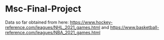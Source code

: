 # Msc-Final-Project

Data so far obtained from here: https://www.hockey-reference.com/leagues/NHL_2021_games.html and https://www.basketball-reference.com/leagues/NBA_2021_games.html
